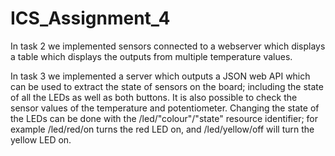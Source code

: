 # ICS_Assignment_4
In task 2 we implemented sensors connected to a webserver which displays a table which displays the outputs from multiple temperature values. 

In task 3 we implemented a server which outputs a JSON web API which can be used to extract the state of sensors on the board; including the state of all the LEDs as well as both buttons. 
It is also possible to check the sensor values of the temperature and potentiometer. 
Changing the state of the LEDs can be done with the /led/"colour"/"state"  resource identifier; for example /led/red/on turns the red LED on, and /led/yellow/off will turn the yellow LED on. 
